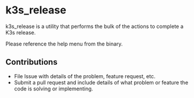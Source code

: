 # k3s_release

k3s_release is a utility that performs the bulk of the actions to complete a K3s release.

Please reference the help menu from the binary.

## Contributions

* File Issue with details of the problem, feature request, etc.
* Submit a pull request and include details of what problem or feature the code is solving or implementing.
